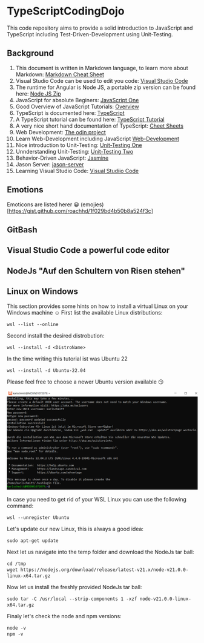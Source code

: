# TypeScriptCodingDojo
This code repository aims to provide a solid introduction
to JavaScript and TypeScript including Test-Driven-Development using Unit-Testing.

## Background

1. This document is written in Markdown language, to learn more about Markdown: [Markdown Cheat Sheet](https://www.markdownguide.org/cheat-sheet/)
2. Visual Studio Code can be used to edit you code: [Visual Studio Code](https://code.visualstudio.com/)
3. The runtime for Angular is Node JS, a portable zip version can be found here: [Node JS Zip](https://nodejs.org/en/download/current)
4. JavaScript for absolute Beginers: [JavaScript One](https://www.learn-js.org/)
5. Good Overview of JavaScript Tutorials: [Overview](https://www.freecodecamp.org/news/learn-javascript-free-js-courses-for-beginners/)
6. TypeScript is documented here: [TypeScript](https://www.typescriptlang.org/)
7. A TypeScript tutorial can be found here: [TypeScript Tutorial](https://www.typescripttutorial.net/)
8. A very nice short hand documentation of TypeScript: [Cheet Sheets](https://www.typescriptlang.org/cheatsheets)
9. Web Development: [The odin project](https://www.theodinproject.com/)
10. Learn Web-Development including JavaScript [Web-Development](https://developer.mozilla.org/en-US/docs/Web/Tutorials)
11. Nice introduction to Unit-Testing: [Unit-Testing One](https://www.testim.io/blog/typescript-unit-testing-101/)
12. Unnderstanding Unit-Testing: [Unit-Testing Two](https://chiragrupani.medium.com/writing-unit-tests-in-typescript-d4719b8a0a40)
13. Behavior-Driven JavaScript: [Jasmine](https://jasmine.github.io/)
14. Jason Server: [jason-server](https://www.npmjs.com/package/json-server#simple-example)
15. Learning Visual Studio Code: [Visual Studiio Code](https://code.visualstudio.com/docs/nodejs/nodejs-tutorial)

## Emotions

Emoticons are listed herer :grinning: (emojies)[https://gist.github.com/roachhd/1f029bd4b50b8a524f3c]

## GitBash

## Visual Studio Code a powerful code editor

## NodeJs "Auf den Schultern von Risen stehen"

## Linux on Windows
This section provides some hints on how to install a virtual Linux on your Windows machine :relaxed: 
First list the available Linux distributions:
```
wsl --list --online
```
Second install the desired distrobution:
```
wsl --install -d <DistroName>
```
In the time writing this tutorial ist was Ubuntu 22
```
wsl --install -d Ubuntu-22.04
```
Please feel free to choose a newer Ubuntu version available :smirk:


![Ubuntu installation screen shot](images/WSL_Installing_Ubuntu_for_server_simulation.PNG)


In case you need to get rid of your WSL Linux you can use the following command:
```
wsl --unregister Ubuntu
```

Let's update our new Linux, this is always a good idea:
```
sudo apt-get update
```
Next let us navigate into the temp folder and download the NodeJs tar ball:
```
cd /tmp
wget https://nodejs.org/download/release/latest-v21.x/node-v21.0.0-linux-x64.tar.gz
````
Now let us install the freshly provided NodeJs tar ball:
```
sudo tar -C /usr/local --strip-components 1 -xzf node-v21.0.0-linux-x64.tar.gz
```
Finaly let's check the node and npm versions:
```
node -v
npm -v
```



